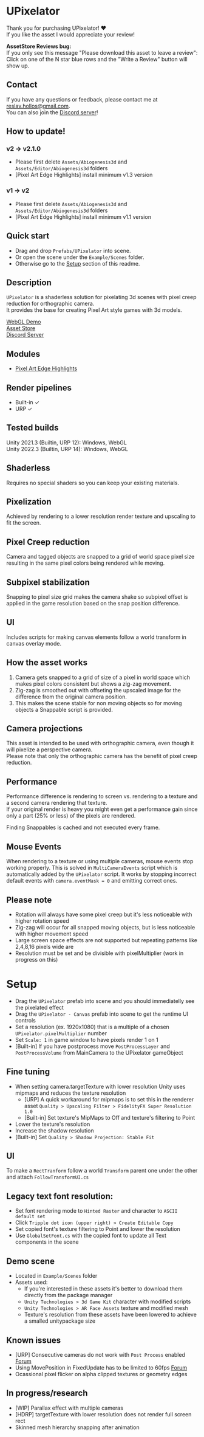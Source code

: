 # UPixelator

Thank you for purchasing UPixelator! ❤️  
If you like the asset I would appreciate your review!  

**AssetStore Reviews bug:**  
If you only see this message "Please download this asset to leave a review":  
Click on one of the N star blue rows and the "Write a Review" button will show up.  

## Contact
If you have any questions or feedback, please contact me at reslav.hollos@gmail.com.  
You can also join the [Discord server](https://discord.gg/uFEDDpS8ad)!  

## How to update!
### v2 -> v2.1.0
- Please first delete `Assets/Abiogenesis3d` and `Assets/Editor/Abiogenesis3d` folders
- [Pixel Art Edge Highlights] install minimum v1.3 version
### v1 -> v2
- Please first delete `Assets/Abiogenesis3d` and `Assets/Editor/Abiogenesis3d` folders
- [Pixel Art Edge Highlights] install minimum v1.1 version

## Quick start
- Drag and drop `Prefabs/UPixelator` into scene.  
- Or open the scene under the `Example/Scenes` folder.  
- Otherwise go to the [Setup](#setup) section of this readme.  

## Description
`UPixelator` is a shaderless solution for pixelating 3d scenes with pixel creep reduction for orthographic camera.  
It provides the base for creating Pixel Art style games with 3d models.  

[WebGL Demo](https://radivarig.github.io/UPixelator_URP_WebGL)  
[Asset Store](https://assetstore.unity.com/packages/slug/243562)  
[Discord Server](https://discord.gg/gUEgnTkPF2)  

## Modules
- [Pixel Art Edge Highlights](https://assetstore.unity.com/packages/slug/263418)

## Render pipelines
- Built-in ✓
- URP ✓

## Tested builds
Unity 2021.3 (Builtin, URP 12): Windows, WebGL  
Unity 2022.3 (Builtin, URP 14): Windows, WebGL  

## Shaderless
Requires no special shaders so you can keep your existing materials.

## Pixelization
Achieved by rendering to a lower resolution render texture and upscaling to fit the screen.

## Pixel Creep reduction
Camera and tagged objects are snapped to a grid of world space pixel size resulting in the same pixel colors being rendered while moving.

## Subpixel stabilization
Snapping to pixel size grid makes the camera shake so subpixel offset is applied in the game resolution based on the snap position difference.

## UI
Includes scripts for making canvas elements follow a world transform in canvas overlay mode.

## How the asset works
1. Camera gets snapped to a grid of size of a pixel in world space which makes pixel colors consistent but shows a zig-zag movement.  
1. Zig-zag is smoothed out with offseting the upscaled image for the difference from the original camera position.  
1. This makes the scene stable for non moving objects so for moving objects a Snappable script is provided.  

## Camera projections
This asset is intended to be used with orthographic camera, even though it will pixelize a perspective camera.  
Please note that only the orthographic camera has the benefit of pixel creep reduction.  

## Performance
Performance difference is rendering to screen vs. rendering to a texture and a second camera rendering that texture.  
If your original render is heavy you might even get a performance gain since only a part (25% or less) of the pixels are rendered.  

Finding Snappables is cached and not executed every frame.  

## Mouse Events
When rendering to a texture or using multiple cameras, mouse events stop working properly.
This is solved in `MultiCameraEvents` script which is automatically added by the `UPixelator` script.
It works by stopping incorrect default events with `camera.eventMask = 0` and emitting correct ones.

## Please note
- Rotation will always have some pixel creep but it's less noticeable with higher rotation speed
- Zig-zag will occur for all snapped moving objects, but is less noticeable with higher movement speed
- Large screen space effects are not supported but repeating patterns like 2,4,8,16 pixels wide are
- Resolution must be set and be divisible with pixelMultiplier (work in progress on this)

# 
# Setup
- Drag the `UPixelator` prefab into scene and you should immediatelly see the pixelated effect
- Drag the `UPixelator - Canvas` prefab into scene to get the runtime UI controls
- Set a resolution (ex. 1920x1080) that is a multiple of a chosen `UPixelator.pixelMultiplier` number
- Set `Scale: 1` in game window to have pixels render 1 on 1
- [Built-in] If you have postprocess move `PostProcessLayer` and `PostProcessVolume` from MainCamera to the UPixelator gameObject

## Fine tuning
- When setting camera.targetTexture with lower resolution Unity uses mipmaps and reduces the texture resolution
  - [URP] A quick workaround for mipmaps is to set this in the renderer asset `Quality > Upscaling Filter > FidelityFX Super Resolution 1.0`
  - [Built-in] Set texture's MipMaps to Off and texture's filtering to Point
- Lower the texture's resolution
- Increase the shadow resolution
- [Built-in] Set `Quality > Shadow Projection: Stable Fit`

## UI
To make a `RectTranform` follow a world `Transform` parent one under the other and attach `FollowTransformUI.cs`  

## Legacy text font resolution:
  - Set font rendering mode to `Hinted Raster` and character to `ASCII default set`
  - Click `Tripple dot icon (upper right) > Create Editable Copy`
  - Set copied font's texture filtering to Point and lower the resolution
  - Use `GlobalSetFont.cs` with the copied font to update all Text components in the scene

## Demo scene
- Located in `Example/Scenes` folder
- Assets used:
  - If you're interested in these assets it's better to download them directly from the package manager
  - `Unity Technologies > 3d Game Kit` character with modified scripts
  - `Unity Technologies > AR Face Assets` texture and modified mesh
  - Texture's resolution from these assets have been lowered to achieve a smalled unitypackage size

## Known issues
- [URP] Consecutive cameras do not work with `Post Process` enabled [Forum](https://forum.unity.com/threads/1265873/)
- Using MovePosition in FixedUpdate has to be limited to 60fps [Forum](https://forum.unity.com/threads/1389540/)
- Ocassional pixel flicker on alpha clipped textures or geometry edges

## In progress/research
- [WIP] Parallax effect with multiple cameras
- [HDRP] targetTexture with lower resolution does not render full screen rect
- Skinned mesh hierarchy snapping after animation
